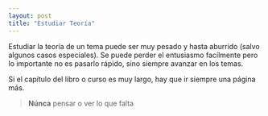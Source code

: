 ```yaml
---
layout: post
title: "Estudiar Teoría"
---
```


Estudiar la teoría de un tema puede ser muy pesado y hasta <!--more-->aburrido (salvo algunos casos especiales).
Se puede perder el entusiasmo facílmente pero lo importante no es pasarlo rápido, sino siempre avanzar en los temas.

Si el capítulo del libro o curso es muy largo, hay que ir siempre una página más.

> **Núnca** pensar o ver lo que falta
